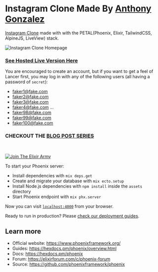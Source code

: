 # Instagram Clone Made By [Anthony Gonzalez](https://elixirprogrammer.com "elixirprogrammer.com")

[Instagram Clone](https://petal-instagram-clone.herokuapp.com/ "Hosted Live Version") made with with the PETAL(Phoenix, Elixir, TailwindCSS, AlpineJS, LiveView) stack.

![Instagram Clone Homepage](https://dev-to-uploads.s3.amazonaws.com/uploads/articles/hqchl3mvl9soy1n03r83.jpg "Lancer Homepage")

### [See Hosted Live Version Here](https://petal-instagram-clone.herokuapp.com/ "Hosted Live Version")

You are encouraged to create an account, but if you want to get a feel of Lancer first, you may log in with any of the following users (all having a password of `secret`):

- faker1@fake.com
- faker2@fake.com
- faker3@fake.com
- faker4@fake.com
...
- faker98@fake.com
- faker99@fake.com
- faker100@fake.com

### CHECKOUT THE [BLOG POST SERIES](https://dev.to/elixirprogrammer/let-s-build-an-instagram-clone-with-the-petal-phoenix-elixir-tailwindcss-alpinejs-liveview-stack-263n "Blog Post Series")

&nbsp;

[![Join The Elixir Army](https://dev-to-uploads.s3.amazonaws.com/uploads/articles/cv2q172ztuekdtw82vo9.png)](https://elixirprogrammer.com)

To start your Phoenix server:

  * Install dependencies with `mix deps.get`
  * Create and migrate your database with `mix ecto.setup`
  * Install Node.js dependencies with `npm install` inside the `assets` directory
  * Start Phoenix endpoint with `mix phx.server`

Now you can visit [`localhost:4000`](http://localhost:4000) from your browser.

Ready to run in production? Please [check our deployment guides](https://hexdocs.pm/phoenix/deployment.html).

## Learn more

  * Official website: https://www.phoenixframework.org/
  * Guides: https://hexdocs.pm/phoenix/overview.html
  * Docs: https://hexdocs.pm/phoenix
  * Forum: https://elixirforum.com/c/phoenix-forum
  * Source: https://github.com/phoenixframework/phoenix
